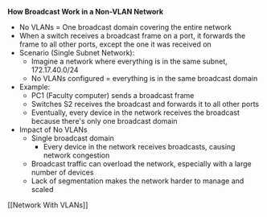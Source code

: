 **How Broadcast Work in a Non-VLAN Network**
- No VLANs = One broadcast domain covering the entire network
- When a switch receives a broadcast frame on a port, it forwards the frame to all other ports, except the one it was received on
- Scenario (Single Subnet Network):
	- Imagine a network where everything is in the same subnet, 172.17.40.0/24
	- No VLANs configured = everything is in the same broadcast domain
- Example:
	- PC1 (Faculty computer) sends a broadcast frame
	- Switches S2 receives the broadcast and forwards it to all other ports
	- Eventually, every device in the network receives the broadcast because there's only one broadcast domain
- Impact of No VLANs
	- Single broadcast domain
		- Every device in the network receives broadcasts, causing network congestion
	- Broadcast traffic can overload the network, especially with a large number of devices
	- Lack of segmentation makes the network harder to manage and scaled

[[Network With VLANs]]
